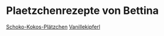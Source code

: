 # Plaetzchenrezepte von Bettina

[Schoko-Kokos-Plätzchen](/Schoko-Kokos-Plaetzchen.md)
[Vanillekipferl](/Vanillekipferl.md)


